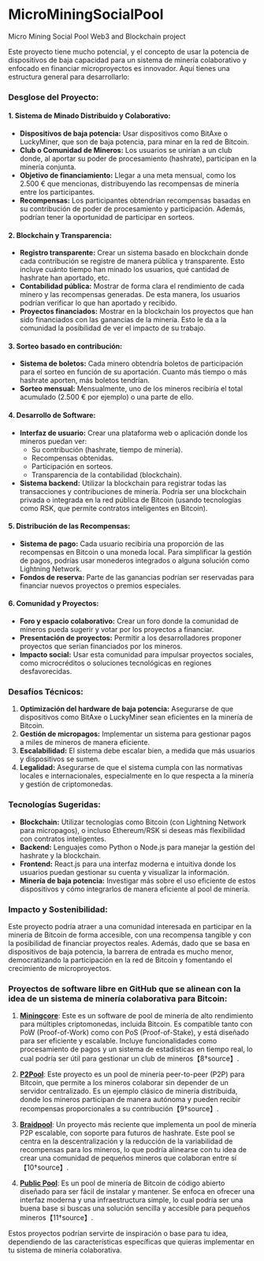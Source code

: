 # MicroMiningSocialPool
Micro Mining Social Pool Web3 and Blockchain project

Este proyecto tiene mucho potencial, y el concepto de usar la potencia de dispositivos de baja capacidad para un sistema de minería colaborativo y enfocado en financiar microproyectos es innovador. Aquí tienes una estructura general para desarrollarlo:

### Desglose del Proyecto:

#### 1. **Sistema de Minado Distribuido y Colaborativo:**
   - **Dispositivos de baja potencia:** Usar dispositivos como BitAxe o LuckyMiner, que son de baja potencia, para minar en la red de Bitcoin.
   - **Club o Comunidad de Mineros:** Los usuarios se unirían a un club donde, al aportar su poder de procesamiento (hashrate), participan en la minería conjunta.
   - **Objetivo de financiamiento:** Llegar a una meta mensual, como los 2.500 € que mencionas, distribuyendo las recompensas de minería entre los participantes.
   - **Recompensas:** Los participantes obtendrían recompensas basadas en su contribución de poder de procesamiento y participación. Además, podrían tener la oportunidad de participar en sorteos.

#### 2. **Blockchain y Transparencia:**
   - **Registro transparente:** Crear un sistema basado en blockchain donde cada contribución se registre de manera pública y transparente. Esto incluye cuánto tiempo han minado los usuarios, qué cantidad de hashrate han aportado, etc.
   - **Contabilidad pública:** Mostrar de forma clara el rendimiento de cada minero y las recompensas generadas. De esta manera, los usuarios podrían verificar lo que han aportado y recibido.
   - **Proyectos financiados:** Mostrar en la blockchain los proyectos que han sido financiados con las ganancias de la minería. Esto le da a la comunidad la posibilidad de ver el impacto de su trabajo.

#### 3. **Sorteo basado en contribución:**
   - **Sistema de boletos:** Cada minero obtendría boletos de participación para el sorteo en función de su aportación. Cuanto más tiempo o más hashrate aporten, más boletos tendrían.
   - **Sorteo mensual:** Mensualmente, uno de los mineros recibiría el total acumulado (2.500 € por ejemplo) o una parte de ello.

#### 4. **Desarrollo de Software:**
   - **Interfaz de usuario:** Crear una plataforma web o aplicación donde los mineros puedan ver:
     - Su contribución (hashrate, tiempo de minería).
     - Recompensas obtenidas.
     - Participación en sorteos.
     - Transparencia de la contabilidad (blockchain).
   - **Sistema backend:** Utilizar la blockchain para registrar todas las transacciones y contribuciones de minería. Podría ser una blockchain privada o integrada en la red pública de Bitcoin (usando tecnologías como RSK, que permite contratos inteligentes en Bitcoin).

#### 5. **Distribución de las Recompensas:**
   - **Sistema de pago:** Cada usuario recibiría una proporción de las recompensas en Bitcoin o una moneda local. Para simplificar la gestión de pagos, podrías usar monederos integrados o alguna solución como Lightning Network.
   - **Fondos de reserva:** Parte de las ganancias podrían ser reservadas para financiar nuevos proyectos o premios especiales.

#### 6. **Comunidad y Proyectos:**
   - **Foro y espacio colaborativo:** Crear un foro donde la comunidad de mineros pueda sugerir y votar por los proyectos a financiar.
   - **Presentación de proyectos:** Permitir a los desarrolladores proponer proyectos que serían financiados por los mineros.
   - **Impacto social:** Usar esta comunidad para impulsar proyectos sociales, como microcréditos o soluciones tecnológicas en regiones desfavorecidas.

### Desafíos Técnicos:

1. **Optimización del hardware de baja potencia:** Asegurarse de que dispositivos como BitAxe o LuckyMiner sean eficientes en la minería de Bitcoin.
2. **Gestión de micropagos:** Implementar un sistema para gestionar pagos a miles de mineros de manera eficiente.
3. **Escalabilidad:** El sistema debe escalar bien, a medida que más usuarios y dispositivos se sumen.
4. **Legalidad:** Asegurarse de que el sistema cumpla con las normativas locales e internacionales, especialmente en lo que respecta a la minería y gestión de criptomonedas.

### Tecnologías Sugeridas:

- **Blockchain:** Utilizar tecnologías como Bitcoin (con Lightning Network para micropagos), o incluso Ethereum/RSK si deseas más flexibilidad con contratos inteligentes.
- **Backend:** Lenguajes como Python o Node.js para manejar la gestión del hashrate y la blockchain.
- **Frontend:** React.js para una interfaz moderna e intuitiva donde los usuarios puedan gestionar su cuenta y visualizar la información.
- **Minería de baja potencia:** Investigar más sobre el uso eficiente de estos dispositivos y cómo integrarlos de manera eficiente al pool de minería.

### Impacto y Sostenibilidad:

Este proyecto podría atraer a una comunidad interesada en participar en la minería de Bitcoin de forma accesible, con una recompensa tangible y con la posibilidad de financiar proyectos reales. Además, dado que se basa en dispositivos de baja potencia, la barrera de entrada es mucho menor, democratizando la participación en la red de Bitcoin y fomentando el crecimiento de microproyectos.


### Proyectos de software libre en GitHub que se alinean con la idea de un sistema de minería colaborativa para Bitcoin:

1. **[Miningcore](https://github.com/oliverw/miningcore)**: Este es un software de pool de minería de alto rendimiento para múltiples criptomonedas, incluida Bitcoin. Es compatible tanto con PoW (Proof-of-Work) como con PoS (Proof-of-Stake), y está diseñado para ser eficiente y escalable. Incluye funcionalidades como procesamiento de pagos y un sistema de estadísticas en tiempo real, lo cual podría ser útil para gestionar un club de mineros【8†source】.

2. **[P2Pool](https://github.com/p2pool/p2pool)**: Este proyecto es un pool de minería peer-to-peer (P2P) para Bitcoin, que permite a los mineros colaborar sin depender de un servidor centralizado. Es un ejemplo clásico de minería distribuida, donde los mineros participan de manera autónoma y pueden recibir recompensas proporcionales a su contribución【9†source】.

3. **[Braidpool](https://github.com/braidpool/braidpool)**: Un proyecto más reciente que implementa un pool de minería P2P escalable, con soporte para futuros de hashrate. Este pool se centra en la descentralización y la reducción de la variabilidad de recompensas para los mineros, lo que podría alinearse con tu idea de crear una comunidad de pequeños mineros que colaboran entre sí【10†source】.

4. **[Public Pool](https://osmu.wiki/public-pool/about)**: Es un pool de minería de Bitcoin de código abierto diseñado para ser fácil de instalar y mantener. Se enfoca en ofrecer una interfaz moderna y una infraestructura simple, lo cual podría ser una buena base si buscas una solución sencilla y accesible para pequeños mineros【11†source】.

Estos proyectos podrían servirte de inspiración o base para tu idea, dependiendo de las características específicas que quieras implementar en tu sistema de minería colaborativa.
